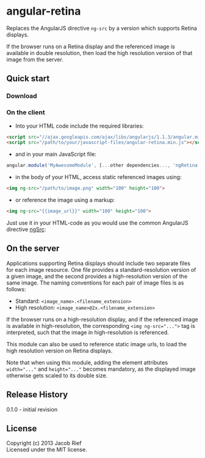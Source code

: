# angular-retina

Replaces the AngularJS directive ```ng-src``` by a version which supports Retina displays.

If the browser runs on a Retina display and the referenced image is available in double
resolution, then load the high resolution version of that image from the server.

## Quick start
### Download

[min]: https://raw.github.com/jrief/angular-retina/master/dist/angular-retina.min.js
[max]: https://raw.github.com/jrief/angular-retina/master/dist/angular-retina.js

### On the client
+ Into your HTML code include the required libraries:

>
```html
<script src="//ajax.googleapis.com/ajax/libs/angularjs/1.1.3/angular.min.js"></script>
<script src="/path/to/your/javascript-files/angular-retina.min.js"></script>
```

+ and in your main JavaScript file:

>
```javascript
angular.module('MyAwesomeModule', [...other dependencies..., 'ngRetina']);
```

+ in the body of your HTML, access static referenced images using:

>
```html
<img ng-src="/path/to/image.png" width="100" height="100">
```

+ or reference the image using a markup:

>
```html
<img ng-src="{{image_url}}" width="100" height="100">
```

Just use it in your HTML-code as you would use the common AngularJS directive
[ngSrc](http://docs.angularjs.org/api/ng.directive:ngSrc):

## On the server
Applications supporting Retina displays should include two separate files for
each image resource. One file provides a standard-resolution version of a given
image, and the second provides a high-resolution version of the same image.
The naming conventions for each pair of image files is as follows:
+ Standard: ```<image_name>.<filename_extension>```
+ High resolution: ```<image_name>@2x.<filename_extension>```

If the browser runs on a high-resolution display, and if the referenced image
is available in high-resolution, the corresponding ```<img ng-src="...">``` tag
is interpreted, such that the image in high-resolution is referenced.

This module can also be used to reference static image urls, to load the
high resolution version on Retina displays.

Note that when using this module, adding the element attributes ```width="..."```
and ```height="..."``` becomes mandatory, as the displayed image
otherwise gets scaled to its double size.

## Release History
0.1.0 - initial revision

## License
Copyright (c) 2013 Jacob Rief  
Licensed under the MIT license.
